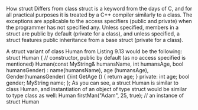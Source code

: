 How struct Differs from class
struct is a keyword from the days of C, and for all practical purposes it is treated by a
C++ compiler similarly to a class. The exceptions are applicable to the access specifiers
(public and private) when the programmer has not specified any. Unless specified,
members in a struct are public by default (private for a class), and unless specified, a struct features public inheritance from a base struct (private for a class).

A struct variant of class Human from Listing 9.13 would be the following:
struct Human
{
// constructor, public by default (as no access specified is mentioned)
Human(const MyString& humansName, int humansAge, bool humansGender)
: name(humansName), age (humansAge), Gender(humansGender) {}int GetAge ()
{
return age;
}
private:
int age;
bool gender;
MyString name;
};
As you can see, a struct Human is similar to class Human, and instantiation of an
object of type struct would be similar to type class as well:
Human firstMan("Adam", 25, true); // an instance of struct Human
